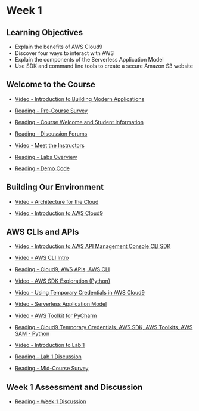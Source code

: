 # Week 1

## Learning Objectives

- Explain the benefits of AWS Cloud9
- Discover four ways to interact with AWS
- Explain the components of the Serverless Application Model
- Use SDK and command line tools to create a secure Amazon S3 website

## Welcome to the Course

- [Video - Introduction to Building Modern Applications](https://www.coursera.org/learn/building-modern-python-applications-on-aws/lecture/7QKLj/introduction-to-building-modern-applications)

- [Reading - Pre-Course Survey](https://amazonmr.au1.qualtrics.com/jfe/form/SV_emJ9TIqJ3Rr3I8t?DTP=Coursera&Course=BMAPython&user_id=%279c4323a7f2bb96a16cc22dc11ad187072a08049e%27&DTPSurveyBlock=Pre)

- [Reading - Course Welcome and Student Information](https://www.coursera.org/learn/building-modern-python-applications-on-aws/supplement/4kEhN/course-welcome-and-student-information)

- [Reading - Discussion Forums](https://www.coursera.org/learn/building-modern-python-applications-on-aws/supplement/AOdt7/discussion-forums)

- [Video - Meet the Instructors](https://www.coursera.org/learn/building-modern-python-applications-on-aws/lecture/cUO0p/meet-the-instructors)

- [Reading - Labs Overview](https://www.coursera.org/learn/building-modern-python-applications-on-aws/supplement/ZBWlF/labs-overview)

- [Reading - Demo Code](./BuildingModernAppsDemoCode/)

## Building Our Environment

- [Video - Architecture for the Cloud](https://www.coursera.org/learn/building-modern-python-applications-on-aws/lecture/Isrq5/architecture-for-the-cloud)

- [Video - Introduction to AWS Cloud9](https://www.coursera.org/learn/building-modern-python-applications-on-aws/lecture/jWu9t/introduction-to-aws-cloud9)

## AWS CLIs and APIs

- [Video - Introduction to AWS API Management Console CLI SDK](https://www.coursera.org/learn/building-modern-python-applications-on-aws/lecture/tR50B/introduction-to-aws-api-management-console-cli-sdk)

- [Video - AWS CLI Intro](https://www.coursera.org/learn/building-modern-python-applications-on-aws/lecture/2rP4D/aws-cli-intro)

- [Reading - Cloud9, AWS APIs, AWS CLI](https://www.coursera.org/learn/building-modern-python-applications-on-aws/supplement/UEk9g/cloud9-aws-apis-aws-cli)

- [Video - AWS SDK Exploration (Python)](https://www.coursera.org/learn/building-modern-python-applications-on-aws/lecture/2bMQn/aws-sdk-exploration-python)

- [Video - Using Temporary Credentials in AWS Cloud9](https://www.coursera.org/learn/building-modern-python-applications-on-aws/lecture/UdnyB/using-temporary-credentials-in-aws-cloud9)

- [Video - Serverless Application Model](https://www.coursera.org/learn/building-modern-python-applications-on-aws/lecture/TiIgV/serverless-application-model)

- [Video - AWS Toolkit for PyCharm](https://www.coursera.org/learn/building-modern-python-applications-on-aws/lecture/JSBBs/aws-toolkit-for-pycharm)

- [Reading - Cloud9 Temporary Credentials, AWS SDK, AWS Toolkits, AWS SAM - Python](https://www.coursera.org/learn/building-modern-python-applications-on-aws/supplement/PRBtr/cloud9-temporary-credentials-aws-sdk-aws-toolkits-aws-sam-python)

- [Video - Introduction to Lab 1](https://www.coursera.org/learn/building-modern-python-applications-on-aws/lecture/Th4TR/introduction-to-lab-1)

- [Reading - Lab 1 Discussion](https://www.coursera.org/learn/building-modern-python-applications-on-aws/supplement/mGNan/lab-1-discussion)

- [Reading - Mid-Course Survey](https://www.coursera.org/learn/building-modern-python-applications-on-aws/ungradedWidget/9z2Y3/mid-course-survey)

## Week 1 Assessment and Discussion

- [Reading - Week 1 Discussion](https://www.coursera.org/learn/building-modern-python-applications-on-aws/supplement/TzBjx/week-1-discussion)